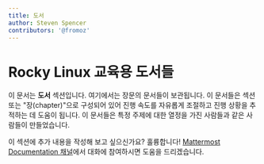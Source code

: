 ```yaml
---
title: 도서
author: Steven Spencer
contributors: '@fromoz'
---
```


# Rocky Linux 교육용 도서들

이 문서는 **도서** 섹션입니다. 여기에서는 장문의 문서들이 보관됩니다. 이 문서들은 섹션 또는 "장(chapter)"으로 구성되어 있어 진행 속도를 자유롭게 조절하고 진행 상황을 추적하는 데 도움이 됩니다. 이 문서들은 특정 주제에 대한 열정을 가진 사람들과 같은 사람들이 만들었습니다.

이 섹션에 추가 내용을 작성해 보고 싶으신가요? 훌륭합니다! [Mattermost Documentation 채널](https://chat.rockylinux.org/rocky-linux/channels/documentation)에서 대화에 참여하시면 도움을 드리겠습니다.

